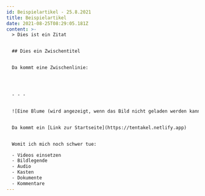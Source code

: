```yaml
---
id: Beispielartikel - 25.8.2021
title: Beispielartikel
date: 2021-08-25T08:29:05.181Z
content: >-
  > Dies ist ein Zitat


  ## Dies ein Zwischentitel


  Da kommt eine Zwischenlinie:




  - - -


  ![Eine Blume (wird angezeigt, wenn das Bild nicht geladen werden kann)](uploads/blume.png "Das wird angezeigt, wenn die Maus über dem Bild \"schwebt\"")


  Da kommt ein [Link zur Startseite](https://tentakel.netlify.app)


  Womit ich mich noch schwer tue:

  - Videos einsetzen
  - Bildlegende
  - Audio
  - Kasten
  - Dokumente
  - Kommentare
---
```


